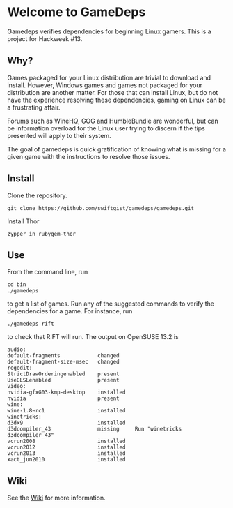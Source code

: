 # Welcome to GameDeps

Gamedeps verifies dependencies for beginning Linux gamers.  This is a project for Hackweek #13.

## Why?

Games packaged for your Linux distribution are trivial to download and install.  However, Windows games and games not packaged for your distribution are another matter.  For those that can install Linux, but do not have the experience resolving these dependencies, gaming on Linux can be a frustrating affair.

Forums such as WineHQ, GOG and HumbleBundle are wonderful, but can be information overload for the Linux user trying to discern if the tips presented will apply to their system.

The goal of gamedeps is quick gratification of knowing what is missing for a given game with the instructions to resolve those issues.

## Install

Clone the repository.

```
git clone https://github.com/swiftgist/gamedeps/gamedeps.git
```

Install Thor

```
zypper in rubygem-thor
```

## Use

From the command line, run 

```
cd bin
./gamedeps
```

to get a list of games.  Run any of the suggested commands to verify the dependencies for a game.  For instance, run

```
./gamedeps rift
```

to check that RIFT will run.  The output on OpenSUSE 13.2 is 

```
audio:
default-fragments            changed
default-fragment-size-msec   changed
regedit:
StrictDrawOrderingenabled    present
UseGLSLenabled               present
video:
nvidia-gfxG03-kmp-desktop    installed
nvidia                       present
wine:
wine-1.8~rc1                 installed
winetricks:
d3dx9                        installed
d3dcompiler_43               missing     Run "winetricks d3dcompiler_43"
vcrun2008                    installed
vcrun2012                    installed
vcrun2013                    installed
xact_jun2010                 installed
```

## Wiki

See the [Wiki](https://github.com/swiftgist/gamedeps/wiki) for more information.



